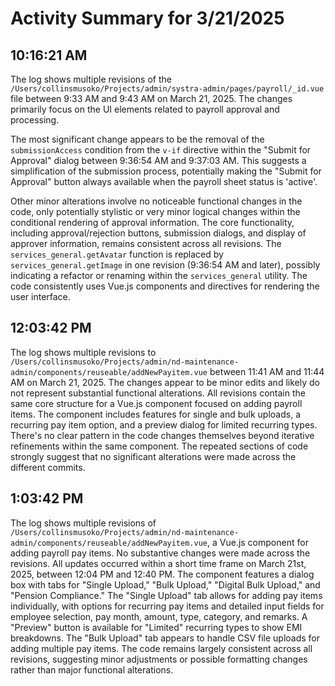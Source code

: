 # Activity Summary for 3/21/2025

## 10:16:21 AM
The log shows multiple revisions of the `/Users/collinsmusoko/Projects/admin/systra-admin/pages/payroll/_id.vue` file between 9:33 AM and 9:43 AM on March 21, 2025.  The changes primarily focus on the UI elements related to payroll approval and processing.

The most significant change appears to be the removal of the `submissionAccess` condition from the `v-if` directive within the "Submit for Approval" dialog  between 9:36:54 AM and 9:37:03 AM.  This suggests a simplification of the submission process, potentially making the "Submit for Approval" button always available when the payroll sheet status is 'active'.

Other minor alterations involve no noticeable functional changes in the code, only potentially stylistic or very minor logical changes within the conditional rendering of approval information. The core functionality, including approval/rejection buttons, submission dialogs, and display of approver information, remains consistent across all revisions.  The `services_general.getAvatar` function is replaced by `services_general.getImage` in one revision (9:36:54 AM and later), possibly indicating a refactor or renaming within the `services_general` utility.  The code consistently uses Vue.js components and directives for rendering the user interface.


## 12:03:42 PM
The log shows multiple revisions to `/Users/collinsmusoko/Projects/admin/nd-maintenance-admin/components/reuseable/addNewPayitem.vue` between 11:41 AM and 11:44 AM on March 21, 2025.  The changes appear to be minor edits and likely do not represent substantial functional alterations.  All revisions contain the same core structure for a Vue.js component focused on adding payroll items.  The component includes features for single and bulk uploads, a recurring pay item option, and a preview dialog for limited recurring types.  There's no clear pattern in the code changes themselves beyond iterative refinements within the same component. The repeated sections of code strongly suggest that no significant alterations were made across the different commits.


## 1:03:42 PM
The log shows multiple revisions of `/Users/collinsmusoko/Projects/admin/nd-maintenance-admin/components/reuseable/addNewPayitem.vue`, a Vue.js component for adding payroll pay items.  No substantive changes were made across the revisions. All updates occurred within a short time frame on March 21st, 2025, between 12:04 PM and 12:40 PM.  The component features a dialog box with tabs for "Single Upload," "Bulk Upload," "Digital Bulk Upload," and "Pension Compliance." The "Single Upload" tab allows for adding pay items individually, with options for recurring pay items and detailed input fields for employee selection, pay month, amount, type, category, and remarks.  A "Preview" button is available for "Limited" recurring types to show EMI breakdowns. The "Bulk Upload" tab appears to handle CSV file uploads for adding multiple pay items.  The code remains largely consistent across all revisions, suggesting minor adjustments or possible formatting changes rather than major functional alterations.
